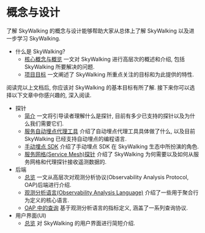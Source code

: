 # 概念与设计

了解 SkyWalking 的概念与设计能够帮助大家从总体上了解 SkyWalking 以及进一步学习 SkyWalking. 

- 什么是 SkyWalking?
  - [核心概念与概览](overview.md) 一文对 SkyWalking 进行高层次的概述和介绍, 包括 SkyWalking 所要解决的问题.
  - [项目目标](project-goals.md) 一文阐述了 SkyWalking 所重点关注的目标和为此提供的特性.

阅读完以上文档后, 你应该对 SkyWalking 的基本目标有所了解. 接下来你可以选择以下文章中你感兴趣的, 深入阅读.

- 探针
  - [简介](probe-introduction.md) 一文将引导读者理解什么是探针, 目前有多少已支持的探针以及为什么我们需要它们.
  - [服务自动埋点代理工具](service-agent.md) 介绍了自动埋点代理工具具体做了什么, 以及目前 SkyWalking 已经支持自动埋点的编程语言.
  - [手动埋点 SDK](manual-sdk.md) 介绍了手动埋点 SDK 在 SkyWalking 生态中所扮演的角色.
  - [服务网格(Service Mesh)探针](service-mesh-probe.md) 介绍了 SkyWalking 为何需要以及如何从服务网格和代理探针接收遥测数据的.
- 后端
  - [总览](backend-overview.md) 一文从高层次对观测分析协议(Observability Analysis Protocol, OAP)后端进行介绍.
  - [观测分析语言(Observability Analysis Language)](oal.md) 介绍了一些用于聚合行为定义的核心语言.
  - [OAP 中的查询](../protocols/README.md#query-protocol) 基于观测分析语言的指标定义, 涵盖了一系列查询协议.
- 用户界面(UI)
  - [总览](ui-overview.md) 对 SkyWalking 的用户界面进行简短介绍.
